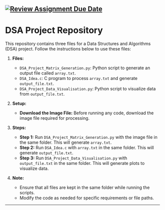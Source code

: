 [![Review Assignment Due Date](https://classroom.github.com/assets/deadline-readme-button-24ddc0f5d75046c5622901739e7c5dd533143b0c8e959d652212380cedb1ea36.svg)](https://classroom.github.com/a/234bMY4A)
---

# DSA Project Repository

This repository contains three files for a Data Structures and Algorithms (DSA) project. Follow the instructions below to use these files:

1. **Files:**
   - `DSA_Project_Matrix_Generation.py`: Python script to generate an output file called `array.txt`.
   - `DSA_Idea.c`: C program to process `array.txt` and generate `output_file.txt`.
   - `DSA_Project_Data_Visualisation.py`: Python script to visualize data from `output_file.txt`.

2. **Setup:**
   - **Download the Image File:** Before running any code, download the image file required for processing.

3. **Steps:**
   - **Step 1:** Run `DSA_Project_Matrix_Generation.py` with the image file in the same folder. This will generate `array.txt`.
   - **Step 2:** Run `DSA_Idea.c` with `array.txt` in the same folder. This will generate `output_file.txt`.
   - **Step 3:** Run `DSA_Project_Data_Visualisation.py` with `output_file.txt` in the same folder. This will generate plots to visualize data.

4. **Note:**
   - Ensure that all files are kept in the same folder while running the scripts.
   - Modify the code as needed for specific requirements or file paths.

---
